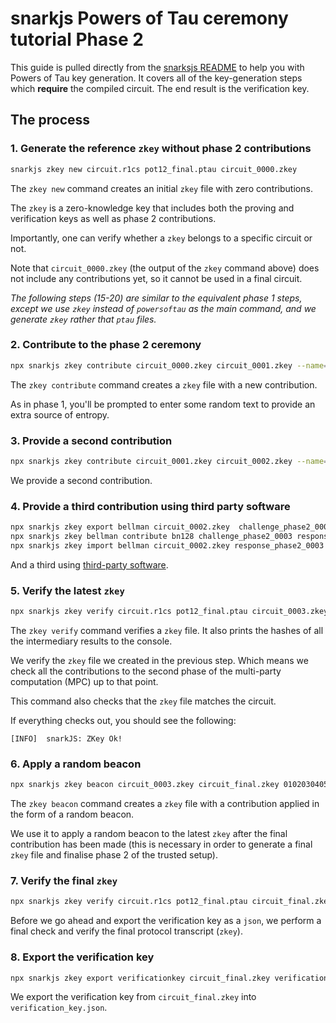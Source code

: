 # snarkjs Powers of Tau ceremony tutorial Phase 2

This guide is pulled directly from the [snarksjs README](https://github.com/iden3/snarkjs) to help you with Powers of Tau key generation. It covers all of the key-generation steps which **require** the compiled circuit. The end result is the verification key.

## The process

### 1. Generate the reference `zkey` without phase 2 contributions
```sh
snarkjs zkey new circuit.r1cs pot12_final.ptau circuit_0000.zkey
```

The `zkey new` command creates an initial `zkey` file with zero contributions.

The `zkey` is a zero-knowledge key that includes both the proving and verification keys as well as phase 2 contributions.

Importantly, one can verify whether a `zkey` belongs to a specific circuit or not.

Note that `circuit_0000.zkey` (the output of the `zkey` command above)  does not include any contributions yet, so it cannot be used in a final circuit.

*The following steps (15-20) are similar to the equivalent phase 1 steps, except we use `zkey` instead of `powersoftau` as the main command, and we generate `zkey` rather that `ptau` files.*

### 2. Contribute to the phase 2 ceremony
```sh
npx snarkjs zkey contribute circuit_0000.zkey circuit_0001.zkey --name="1st Contributor Name" -v
```

The `zkey contribute` command creates a `zkey` file with a new contribution.

As in phase 1, you'll be prompted to enter some random text to provide an extra source of entropy.


### 3. Provide a second contribution
```sh
npx snarkjs zkey contribute circuit_0001.zkey circuit_0002.zkey --name="Second contribution Name" -v -e="Another random entropy"
```

We provide a second contribution.

### 4. Provide a third contribution using third party software

```sh
npx snarkjs zkey export bellman circuit_0002.zkey  challenge_phase2_0003
npx snarkjs zkey bellman contribute bn128 challenge_phase2_0003 response_phase2_0003 -e="some random text"
npx snarkjs zkey import bellman circuit_0002.zkey response_phase2_0003 circuit_0003.zkey -n="Third contribution name"
```

And a third using [third-party software](https://github.com/kobigurk/phase2-bn254).

### 5. Verify the latest `zkey`
```sh
npx snarkjs zkey verify circuit.r1cs pot12_final.ptau circuit_0003.zkey
```

The `zkey verify` command verifies a `zkey` file. It also prints the hashes of all the intermediary results to the console.

We verify the `zkey` file we created in the previous step.  Which means we check all the contributions to the second phase of the multi-party computation (MPC) up to that point.

This command also checks that the `zkey` file matches the circuit.

If everything checks out, you should see the following:

```
[INFO]  snarkJS: ZKey Ok!
```

### 6. Apply a random beacon
```sh
npx snarkjs zkey beacon circuit_0003.zkey circuit_final.zkey 0102030405060708090a0b0c0d0e0f101112131415161718191a1b1c1d1e1f 10 -n="Final Beacon phase2"
```

The `zkey beacon` command creates a `zkey` file with a contribution applied in the form of a random beacon.

We use it to apply a random beacon to the latest `zkey` after the final contribution has been made (this is necessary in order to generate a final `zkey` file and finalise phase 2 of the trusted setup).

### 7. Verify the final `zkey`
```sh
npx snarkjs zkey verify circuit.r1cs pot12_final.ptau circuit_final.zkey
```

Before we go ahead and export the verification key as a `json`, we perform a final check and verify the final protocol transcript (`zkey`).

### 8. Export the verification key
```sh
npx snarkjs zkey export verificationkey circuit_final.zkey verification_key.json
```
We export the verification key from `circuit_final.zkey` into `verification_key.json`.

